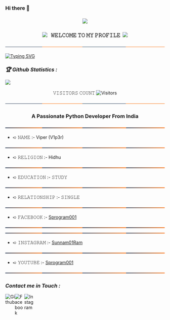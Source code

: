 ### Hi there 👋

<!--
**sunnamsriram1/sunnamsriram1** is a ✨ _special_ ✨ repository because its `README.md` (this file) appears on your GitHub profile.


<!-- Github README -->

### <p align="center"><img src="https://img.shields.io/badge/I Am 🅿🆈🆃🅷🅾🅽- NOOB PROGRAMMER-green?colorA=%23ff0000&colorB=%23017e40&style=flat-square">

</i></b></h3>
<h3 align="center">
  <img src="https://emoji.discord.st/emojis/768b108d-274f-4f44-a634-8477b16efce7.gif" width="25">
  &nbsp; 𝚆𝙴𝙻𝙲𝙾𝙼𝙴 𝚃𝙾 𝙼𝚈 𝙿𝚁𝙾𝙵𝙸𝙻𝙴&nbsp;
  <img src="https://emoji.discord.st/emojis/768b108d-274f-4f44-a634-8477b16efce7.gif" width="25">
</h3>
<img align="center" alt="line" src="https://github.com/DalpatRathore/dalpatrathore/blob/main/assets/images/line-1.svg">

[![Typing SVG](https://readme-typing-svg.herokuapp.com?color=%23F70B10&size=27&lines=𝙸+𝙰𝙼+𝙸𝙽𝙽𝙾𝙲𝙴𝙽𝚃+𝙱𝙾𝚈;+𝙸𝚃'𝚜+𝙽𝙾𝚃+𝙹𝚄𝚂𝚃+𝙰+𝙽𝙰𝙼𝙴+𝙱𝚁𝙾;𝙸𝚃'𝚜+𝙰+𝙱𝚁𝙰𝙽𝙳;𝚃𝙷𝙰𝙽𝙺+𝚈𝙾𝚄+𝙴𝚅𝙴𝚁𝚈𝙾𝙽𝙴;𝙻𝙾𝚅e+𝚄+𝙰𝙻𝙻+𝙵𝚁𝙸𝙴𝙽𝙳𝚂)](https://git.io/typing-svg)

<h3><b><i>🏆 Github Statistics :</i></b></h3>
<a href="https://github.com/sunnamsriram1"><img width=550 src="https://github-profile-trophy.vercel.app/?username=MUMIT-404-CYBER&theme=dracula&no-frame=true&title=Followers,Stars,Commit,Repository,Issues"/></a>

</p>
<p align="center"> 
 𝚅𝙸𝚂𝙸𝚃𝙾𝚁𝚂 𝙲𝙾𝚄𝙽𝚃
 <img src="https://profile-counter.glitch.me/sunnamsriram1/count.svg" alt="Visitors">
</p>

<img align="center" alt="line" src="https://github.com/DalpatRathore/dalpatrathore/blob/main/assets/images/line-1.svg">

<h3 align="center">A Passionate Python Developer From India</h3>

<img align="center" alt="line" src="https://github.com/DalpatRathore/dalpatrathore/blob/main/assets/images/line-2.svg">

- ➪ 𝙽𝙰𝙼𝙴 :- Viper (V1p3r)

<img align="center" alt="line" src="https://github.com/DalpatRathore/dalpatrathore/blob/main/assets/images/line-2.svg">

- ➪ 𝚁𝙴𝙻𝙸𝙶𝙸𝙾𝙽 :- Hidhu

<img align="center" alt="line" src="https://github.com/DalpatRathore/dalpatrathore/blob/main/assets/images/line-2.svg">

- ➪ 𝙴𝙳𝚄𝙲𝙰𝚃𝙸𝙾𝙽 :- 𝚂𝚃𝚄𝙳𝚈

<img align="center" alt="line" src="https://github.com/DalpatRathore/dalpatrathore/blob/main/assets/images/line-2.svg">

- ➪ 𝚁𝙴𝙻𝙰𝚃𝙸𝙾𝙽𝚂𝙷𝙸𝙿 :- 𝚂𝙸𝙽𝙶𝙻𝙴

<img align="center" alt="line" src="https://github.com/DalpatRathore/dalpatrathore/blob/main/assets/images/line-2.svg">

- ➪ 𝙵𝙰𝙲𝙴𝙱𝙾𝙾𝙺 :- [Sprogram001](https://www.facebook.com/sriram.sunnam)

<img align="center" alt="line" src="https://github.com/DalpatRathore/dalpatrathore/blob/main/assets/images/line-2.svg">


<img align="center" alt="line" src="https://github.com/DalpatRathore/dalpatrathore/blob/main/assets/images/line-2.svg">

- ➪ 𝙸𝙽𝚂𝚃𝙰𝙶𝚁𝙰𝙼 :- [Sunnam01Ram](https://www.instagram.com/sunnam01ram/)

<img align="center" alt="line" src="https://github.com/DalpatRathore/dalpatrathore/blob/main/assets/images/line-2.svg">

- ➪ 𝚈𝙾𝚄𝚃𝚄𝙱𝙴 :- [Sprogram001](https://www.youtube.com/channel/UC3Q29VN86_aNP9fjRW5wZaQ)

<img align="center" alt="line" src="https://github.com/DalpatRathore/dalpatrathore/blob/main/assets/images/line-2.svg">


<h3><b><i> Contact me in Touch :</i></b></h3>
<a href="https://github.com/sunnamsriram1"><img align="left" title="Github" alt="Github" width="30px" src="https://cdn.jsdelivr.net/npm/simple-icons@3.0.1/icons/github.svg" /></a>
<a href="https://www.facebook.com/sriram.sunnam"><img align="left" title="Facebook" alt="Facebook" width="30px" src="https://raw.githubusercontent.com/rahuldkjain/github-profile-readme-generator/master/src/images/icons/Social/facebook.svg" /></a>
<a href="https://www.instagram.com/sunnam01ram/"><img align="left" title="Instagram" alt="Instagram" width="30px" src="https://raw.githubusercontent.com/rahuldkjain/github-profile-readme-generator/master/src/images/icons/Social/instagram.svg" /></a>





